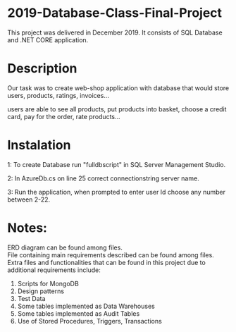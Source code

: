 # 2019-Database-Class-Final-Project
This project was delivered in December 2019. It consists of SQL Database and .NET CORE application.

# Description
Our task was to create web-shop application with database that would store users, products, ratings, invoices...
 
users are able to see all products, put products into basket, choose a credit card, pay for the order, rate products...

# Instalation
 1: To create Database run "fulldbscript" in SQL Server Management Studio.

 2: In AzureDb.cs on line 25 correct connectionstring server name.

 3: Run the application, when prompted to enter user Id choose any number between 2-22.
              
# Notes: 
ERD diagram can be found among files.                                                                           
File containing main requirements described can be found among files.                                                                  
Extra files and functionalities that can be found in this project due to additional requirements include:

  1) Scripts for MongoDB 
  2) Design patterns
  3) Test Data
  4) Some tables implemented as Data Warehouses
  5) Some tables implemented as Audit Tables
  6) Use of Stored Procedures, Triggers, Transactions
  